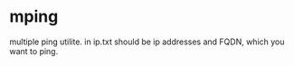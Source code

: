 # mping

multiple ping utilite.
in ip.txt should be ip addresses and FQDN, which you want to ping.

